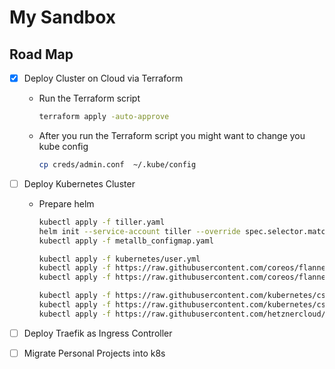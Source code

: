 # My Sandbox

## Road Map

- [X] Deploy Cluster on Cloud via Terraform 
    - Run the Terraform script 
        ```bash
        terraform apply -auto-approve
        ```
    - After you run the Terraform script you might want to change you kube config
        ```bash
        cp creds/admin.conf  ~/.kube/config 
        ```
- [ ] Deploy Kubernetes Cluster
    - Prepare helm
        ```bash
        kubectl apply -f tiller.yaml 
        helm init --service-account tiller --override spec.selector.matchLabels.'name'='tiller',spec.selector.matchLabels.'app'='helm' --output yaml | sed 's@apiVersion: extensions/v1beta1@apiVersion: apps/v1@' | kubectl apply -f -
        kubectl apply -f metallb_configmap.yaml
        
        kubectl apply -f kubernetes/user.yml
        kubectl apply -f https://raw.githubusercontent.com/coreos/flannel/a70459be0084506e4ec919aa1c114638878db11b/Documentation/kube-flannel.yml
        kubectl apply -f https://raw.githubusercontent.com/coreos/flannel/master/Documentation/kube-flannel.yml

        kubectl apply -f https://raw.githubusercontent.com/kubernetes/csi-api/release-1.14/pkg/crd/manifests/csidriver.yaml
        kubectl apply -f https://raw.githubusercontent.com/kubernetes/csi-api/release-1.14/pkg/crd/manifests/csinodeinfo.yaml
        kubectl apply -f https://raw.githubusercontent.com/hetznercloud/csi-driver/master/deploy/kubernetes/hcloud-csi.yml
        ```
- [ ] Deploy Traefik as Ingress Controller
- [ ] Migrate Personal Projects into k8s

